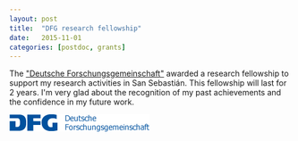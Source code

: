 ```yaml
---
layout: post
title:  "DFG research fellowship"
date:   2015-11-01
categories: [postdoc, grants]
---
```


The <a href="http://www.dfg.de">"Deutsche Forschungsgemeinschaft"</a> awarded a research fellowship to support my research activities in San Sebastián. This fellowship will last for 2 years. I'm very glad about the recognition of my past achievements and the confidence in my future work.<br>

<img class="my" src="/img/2015-11-01_dfg_logo.gif" alt="DFG logo" >




